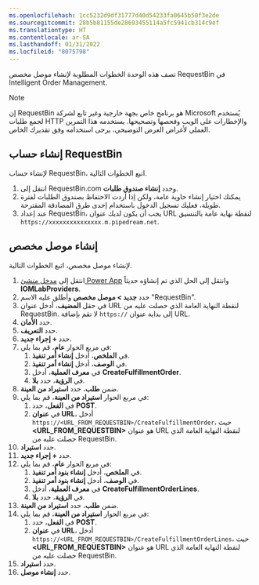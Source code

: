 ```yaml
---
ms.openlocfilehash: 1cc5232d9df31777d40d54233fa0645b50f3e2de
ms.sourcegitcommit: 28b5b81155de28693455114a5fc5941cb314c9ef
ms.translationtype: HT
ms.contentlocale: ar-SA
ms.lasthandoff: 01/31/2022
ms.locfileid: "8075798"
---
```

تصف هذه الوحدة الخطوات المطلوبة لإنشاء موصل مخصص RequestBin في Intelligent Order Management.

> [!NOTE]
> إن RequestBin هو برنامج خاص بجهة خارجية وغير تابع لشركة Microsoft يُستخدم لجمع طلبات HTTP والإخطارات على الويب وفحصها وتصحيحها. يستخدمه هذا التمرين العملي لأغراض العرض التوضيحي، يرجى استخدامه وفق تقديرك الخاص. 

## <a name="create-a-requestbin-account"></a>إنشاء حساب RequestBin

لإنشاء حساب RequestBin، اتبع الخطوات التالية.

1. انتقل إلى RequestBin.com وحدد **إنشاء صندوق طلبات**.
1. يمكنك اختيار إنشاء حاوية عامة، ولكن إذا أردت الاحتفاظ بصندوق الطلبات لفترة طويلة، فعليك تسجيل الدخول باستخدام إحدى طرق المصادقة المقترحة.
1. عند إعداد RequestBin، يجب أن يكون لديك عنوان URL لنقطة نهاية عامة بالتنسيق ``https://xxxxxxxxxxxxxxx.m.pipedream.net``. 

## <a name="create-a-custom-connector"></a>إنشاء موصل مخصص

لإنشاء موصل مخصص، اتبع الخطوات التالية.

1. انتقل إلى [مدخل منشئ Power App](https://make.powerapps.com) وانتقل إلى الحل الذي تم إنشاؤه حديثاً **‎IOMLabProviders**.
1. حدد **جديد \> موصل مخصص** وأطلق عليه الاسم "RequestBin".
1. في حقل **المضيف**، أدخل عنوان URL لنقطة النهاية العامة الذي حصلت عليه من RequestBin. لا تقم بإضافة ``https://`` إلى بداية عنوان URL. 
1. حدد **الأمان**.
1. حدد **التعريف**.
1. حدد **+ إجراء جديد**. 
1. في مربع الحوار **عام**، قم بما يلي:
    1. في **الملخص**، أدخل **إنشاء أمر تنفيذ**.
    1. في **الوصف**، أدخل **إنشاء أمر تنفيذ**.
    1. في **معرف العملية**، أدخل **CreateFulfillmentOrder‎**.
    1. في **الرؤية**، حدد **بلا**.
1. ضمن **طلب**، حدد **استيراد من العينة**.
1. في مربع الحوار **استيراد من العينة**، قم بما يلي:
    1. في **الفعل**، حدد **POST**.
    1. في **عنوان URL**، أدخل `https://<URL_FROM_REQUESTBIN>/CreateFulfillmentOrder`، حيث **\<URL\_FROM\_REQUESTBIN\>** هو عنوان URL لنقطة النهاية العامة الذي حصلت عليه من RequestBin.
1. حدد **استيراد**.
1. حدد **+ إجراء جديد**.
1. في مربع الحوار **عام**، قم بما يلي:
    1. في **الملخص**، أدخل **إنشاء بنود أمر تنفيذ**.
    1. في **الوصف**، أدخل **إنشاء بنود أمر تنفيذ**.
    1. في **معرف العملية**، أدخل **CreateFulfillmentOrderLines‎**.
    1. في **الرؤية**، حدد **بلا**.
1. ضمن **طلب**، حدد **استيراد من العينة**.
1. في مربع الحوار **استيراد من العينة**، قم بما يلي:
    1. في **الفعل**، حدد **POST**.
    1. في **عنوان URL**، أدخل `https://<URL_FROM_REQUESTBIN>/CreateFulfillmentOrderLines`، حيث **\<URL\_FROM\_REQUESTBIN\>** هو عنوان URL لنقطة النهاية العامة الذي حصلت عليه من RequestBin.
1. حدد **استيراد**.
1. حدد **إنشاء موصل**.